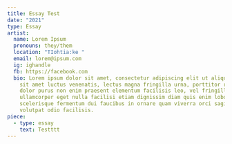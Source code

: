 ```yaml
---
title: Essay Test
date: "2021"
type: Essay
artist:
  name: Lorem Ipsum
  pronouns: they/them
  location: "TIohtia:ke "
  email: lorem@ipsum.com
  ig: ighandle
  fb: https://facebook.com
  bio: Lorem ipsum dolor sit amet, consectetur adipiscing elit ut aliquam, purus
    sit amet luctus venenatis, lectus magna fringilla urna, porttitor rhoncus
    dolor purus non enim praesent elementum facilisis leo, vel fringilla est
    ullamcorper eget nulla facilisi etiam dignissim diam quis enim lobortis
    scelerisque fermentum dui faucibus in ornare quam viverra orci sagittis eu
    volutpat odio facilisis.
piece:
  - type: essay
    text: Testttt
---
```

